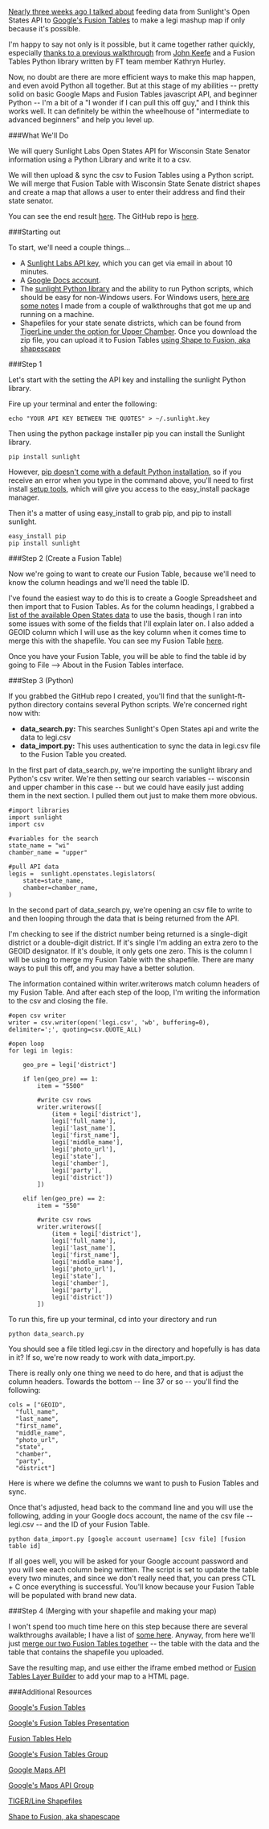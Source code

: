 [Nearly three weeks ago I talked about](http://www.chrislkeller.com/post/32760125010/how-a-beginner-used-python-to-interact-with-t) feeding data from Sunlight's Open States API to [Google's Fusion Tables](http://www.google.com/fusiontables/) to make a legi mashup map if only because it's possible.

I'm happy to say not only is it possible, but it came together rather quickly, especially [thanks to a previous walkthrough](http://johnkeefe.net/making-ap-election-data-easy-with-fusion-tabl) from [John Keefe](http://twitter.com/jkeefe) and a Fusion Tables Python library written by FT team member Kathryn Hurley.

Now, no doubt are there are more efficient ways to make this map happen, and even avoid Python all together. But at this stage of my abilities -- pretty solid on basic Google Maps and Fusion Tables javascript API, and beginner Python -- I'm a bit of a "I wonder if I can pull this off guy," and I think this works well. It can definitely be within the wheelhouse of "intermediate to advanced beginners" and help you level up.

###What We'll Do

We will query Sunlight Labs Open States API for Wisconsin State Senator information using a Python Library and write it to a csv.

We will then upload & sync the csv to Fusion Tables using a Python script. We will merge that Fusion Table with Wisconsin State Senate district shapes and create a map that allows a user to enter their address and find their state senator.

You can see the end result [here](http://www.projects.chrislkeller.com/wis-senate-lookup). The GitHub repo is [here](https://github.com/chrislkeller/sunlight-ft-map).

###Starting out

To start, we'll need a couple things…

- A [Sunlight Labs API key](http://services.sunlightlabs.com/accounts/register/), which you can get via email in about 10 minutes.
- A [Google Docs account](https://docs.google.com/#home).
- The [sunlight Python library](https://github.com/sunlightlabs/python-sunlight) and the ability to run Python scripts, which should be easy for non-Windows users. For Windows users, [here are some notes](http://www.chrislkeller.com/fresh-from-nicar12-here-are-curated-notes-to) I made from a couple of walkthroughs that got me up and running on a machine.
- Shapefiles for your state senate districts, which can be found from [TigerLine under the option for Upper Chamber](http://www.census.gov/cgi-bin/geo/shapefiles2011/layers.cgi). Once you download the zip file, you can upload it to Fusion Tables [using Shape to Fusion, aka shapescape](http://www.shpescape.com/)

###Step 1

Let's start with the setting the API key and installing the sunlight Python library.

Fire up your terminal and enter the following:

	echo "YOUR API KEY BETWEEN THE QUOTES" > ~/.sunlight.key
	
Then using the python package installer pip you can install the Sunlight library.

	pip install sunlight

However, [pip doesn't come with a default Python installation](https://groups.google.com/d/topic/pythonjournos/ADJfqd_qrIY/discussion), so if you receive an error when you type in the command above, you'll need to first install [setup tools](http://pypi.python.org/pypi/setuptools), which will give you access to the easy_install package manager.

Then it's a matter of using easy_install to grab pip, and pip to install sunlight.

	easy_install pip
	pip install sunlight

###Step 2 (Create a Fusion Table)

Now we're going to want to create our Fusion Table, because we'll need to know the column headings and we'll need the table ID. 

I've found the easiest way to do this is to create a Google Spreadsheet and then import that to Fusion Tables. As for the column headings, I grabbed a [list of the available Open States data](http://openstates.org/api/legislators/#legislator-search) to use the basis, though I ran into some issues with some of the fields that I'll explain later on. I also added a GEOID column which I will use as the key column when it comes time to merge this with the shapefile. You can see my Fusion Table [here](https://www.google.com/fusiontables/DataSource?snapid=S4192646LFQ).

Once you have your Fusion Table, you will be able to find the table id by going to File --> About in the Fusion Tables interface.

###Step 3 (Python)

If you grabbed the GitHub repo I created, you'll find that the sunlight-ft-python directory contains several Python scripts. We're concerned right now with:

- **data_search.py:** This searches Sunlight's Open States api and write the data to legi.csv
- **data_import.py:** This uses authentication to sync the data in legi.csv file to the Fusion Table you created.

In the first part of data_search.py, we're importing the sunlight library and Python's csv writer. We're then setting our search variables -- wisconsin and upper chamber in this case -- but we could have easily just adding them in the next section. I pulled them out just to make them more obvious. 

	#import libraries
	import sunlight
	import csv

	#variables for the search
	state_name = "wi"
	chamber_name = "upper"

	#pull API data
	legis =  sunlight.openstates.legislators(
    	state=state_name,
    	chamber=chamber_name,
    )

In the second part of data_search.py, we're opening an csv file to write to and then looping through the data that is being returned from the API.

I'm checking to see if the district number being returned is a single-digit district or a double-digit district. If it's single I'm adding an extra zero to the GEOID designator. If it's double, it only gets one zero. This is the column I will be using to merge my Fusion Table with the shapefile. There are many ways to pull this off, and you may have a better solution.

The information contained within writer.writerows match column headers of my Fusion Table.  And after each step of the loop, I'm writing the information to the csv and closing the file.

	#open csv writer
	writer = csv.writer(open('legi.csv', 'wb', buffering=0), delimiter=';', quoting=csv.QUOTE_ALL)

	#open loop
	for legi in legis:

	    geo_pre = legi['district']
    
	    if len(geo_pre) == 1:
    	    item = "5500"
        
        	#write csv rows
	        writer.writerows([
    	        (item + legi['district'],
        	    legi['full_name'],
        		legi['last_name'],
        		legi['first_name'],
        		legi['middle_name'],
            	legi['photo_url'],
        		legi['state'],
            	legi['chamber'],
        		legi['party'],
            	legi['district'])
        	])
    
	    elif len(geo_pre) == 2:
    	    item = "550"

	        #write csv rows
    	    writer.writerows([
        	    (item + legi['district'],
	            legi['full_name'],
    	    	legi['last_name'],
        		legi['first_name'],
	        	legi['middle_name'],
    	        legi['photo_url'],
        		legi['state'],
            	legi['chamber'],
        		legi['party'],
            	legi['district'])
        	])

To run this, fire up your terminal, cd into your directory and run 

	python data_search.py

You should see a file titled legi.csv in the directory and hopefully is has data in it? If so, we're now ready to work with data_import.py.

There is really only one thing we need to do here, and that is adjust the column headers. Towards the bottom -- line 37 or so -- you'll find the following:

    cols = ["GEOID",
      "full_name",
      "last_name",
      "first_name",
      "middle_name",
      "photo_url",
      "state",
      "chamber",
      "party",
      "district"]

Here is where we define the columns we want to push to Fusion Tables and sync.

Once that's adjusted, head back to the command line and you will use the following, adding in your Google docs account, the name of the csv file -- legi.csv -- and the ID of your Fusion Table.

	python data_import.py [google account username] [csv file] [fusion table id]

If all goes well, you will be asked for your Google account password and you will see each column being written. The script is set to update the table every two minutes, and since we don't really need that, you can press CTL + C once everything is successful. You'll know because your Fusion Table will be populated with brand new data.

###Step 4 (Merging with your shapefile and making your map)

I won't spend too much time here on this step because there are several walkthroughs available; I have a list of [some here](http://www.chrislkeller.com/mapping-data-wisconsin-state-senate-recall-ma). 
Anyway, from here we'll just [merge our two Fusion Tables together](http://support.google.com/fusiontables/bin/answer.py?hl=en&answer=171254) -- the table with the data and the table that contains the shapefile you uploaded.

Save the resulting map, and use either the iframe embed method or [Fusion Tables Layer Builder](http://gmaps-samples.googlecode.com/svn/trunk/fusiontables/fusiontableslayer_builder.html) to add your map to a HTML page.

###Additional Resources

[Google's Fusion Tables](http://www.google.com/fusiontables/)

[Google's Fusion Tables Presentation](http://kh-samples.googlecode.com/svn/trunk/talks/svcc_code/2011/intro.html#1)

[Fusion Tables Help](http://www.google.com/support/fusiontables/bin/answer.py?answer=184641)

[Google's Fusion Tables Group](https://groups.google.com/forum/#!forum/fusion-tables-users-group)

[Google Maps API](http://code.google.com/apis/maps/documentation/javascript/tutorial.html)

[Google's Maps API Group](https://groups.google.com/forum/#!forum/google-maps-js-api-v3)

[TIGER/Line Shapefiles](http://www.census.gov/geo/www/tiger/tgrshp2010/tgrshp2010.html)

[Shape to Fusion, aka shapescape](http://www.shpescape.com/)